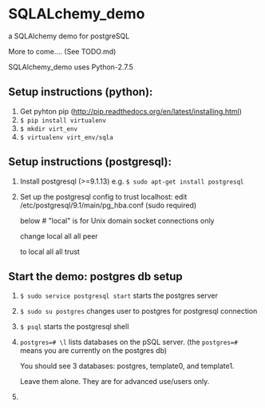 SQLALchemy_demo
===============

a SQLAlchemy demo for postgreSQL

More to come.... (See TODO.md)

SQLAlchemy_demo uses Python-2.7.5



Setup instructions (python):
---------------
  1. Get pyhton pip (http://pip.readthedocs.org/en/latest/installing.html)
  2. `$ pip install virtualenv`
  3. `$ mkdir virt_env`
  4. `$ virtualenv virt_env/sqla`

Setup instructions (postgresql):
---------------
  1. Install postgresql (>=9.1.13) e.g. `$ sudo apt-get install postgresql`
  2. Set up the postgresql config to trust localhost:
      edit /etc/postgresql/9.1/main/pg_hba.conf (sudo required)

        below    # "local" is for Unix domain socket connections only

        change  local   all     all     peer

        to      local   all     all     trust

Start the demo: postgres db setup
---------------
  1. `$ sudo service postgresql start` starts the postgres server
  1. `$ sudo su postgres` changes user to postgres for postgresql connection
  3. `$ psql` starts the postgresql shell

  4. `postgres=# \l` lists databases on the pSQL server. 
        (the `postgres=#` means you are currently on the postgres db)
        
        You should see 3 databases: postgres, template0, and template1. 
        
        Leave them alone. They are for advanced use/users only.
  5. 

